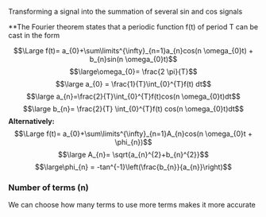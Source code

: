 
Transforming a signal into the summation of several sin and cos signals

**The Fourier theorem states that a periodic function f(t)
of period T can be cast in the form

$$\Large f(t)= a_{0}+\sum\limits^{\infty}_{n=1}a_{n}cos(n \omega_{0}t) + b_{n}sin(n \omega_{0}t)$$
$$\large\omega_{0}= \frac{2 \pi}{T}$$$$\large a_{0} = \frac{1}{T}\int_{0}^{T}f(t) dt$$
$$\large a_{n}=\frac{2}{T}\int_{0}^{T}f(t)cos(n \omega_{0}t)dt$$
$$\large b_{n}= \frac{2}{T} \int_{0}^{T}f(t) cos(n \omega_{0}t)dt$$
**Alternatively:**
$$\Large f(t)= a_{0}+\sum\limits^{\infty}_{n=1}A_{n}cos(n \omega_{0}t + \phi_{n})$$
$$\large A_{n}= \sqrt{a_{n}^{2}+b_{n}^{2}}$$
$$\large\phi_{n} = -tan^{-1}\left(\frac{b_{n}}{a_{n}}\right)$$

### Number of terms (n)

We can choose how many terms to use
more terms makes it more accurate